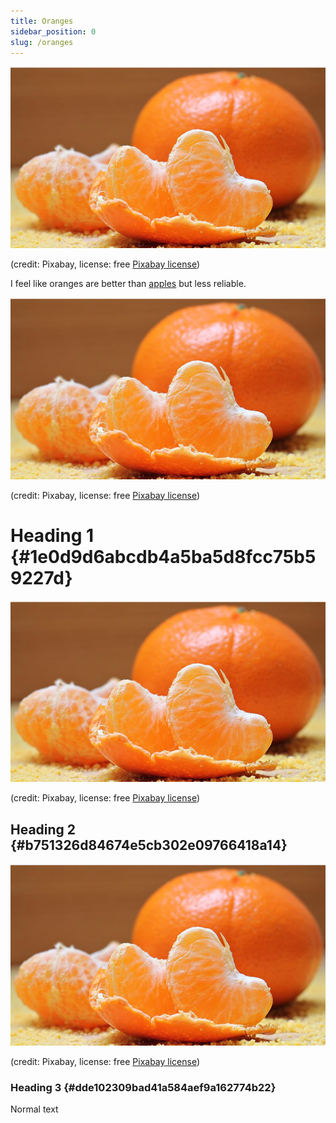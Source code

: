 ```yaml
---
title: Oranges
sidebar_position: 0
slug: /oranges
---
```




![](./2091252224.png)


(credit: Pixabay, license: free [Pixabay license](https://pixabay.com/service/license/))


I feel like oranges are better than [apples](/44d8f88f-b6aa-4633-98da-dfd1ea4c7640) but less reliable.


![](./2091252224.png)


(credit: Pixabay, license: free [Pixabay license](https://pixabay.com/service/license/))


# Heading 1 {#1e0d9d6abcdb4a5ba5d8fcc75b59227d}


![](./2091252224.png)


(credit: Pixabay, license: free [Pixabay license](https://pixabay.com/service/license/))


## Heading 2 {#b751326d84674e5cb302e09766418a14}


![](./2091252224.png)


(credit: Pixabay, license: free [Pixabay license](https://pixabay.com/service/license/))


### Heading 3 {#dde102309bad41a584aef9a162774b22}


Normal text

